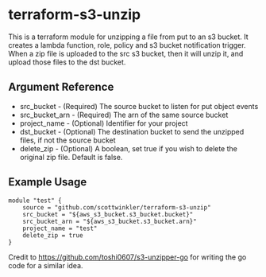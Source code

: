 # terraform-s3-unzip

This is a terraform module for unzipping a file from put to an s3 bucket. It creates a lambda function, role, policy and s3 bucket notification trigger. When a zip file is uploaded to the src s3 bucket, then it will unzip it, and upload those files to the dst bucket.

## Argument Reference

* src_bucket - (Required) The source bucket to listen for put object events
* src_bucket_arn - (Required) The arn of the same source bucket
* project_name - (Optional) Identifier for your project
* dst_bucket - (Optional) The destination bucket to send the unzipped files, if not the source bucket
* delete_zip - (Optional) A boolean, set true if you wish to delete the original zip file. Default is false.


## Example Usage
```
module "test" {
    source = "github.com/scottwinkler/terraform-s3-unzip"
    src_bucket = "${aws_s3_bucket.s3_bucket.bucket}"
    src_bucket_arn = "${aws_s3_bucket.s3_bucket.arn}"
    project_name = "test"
    delete_zip = true
}
```
Credit to https://github.com/toshi0607/s3-unzipper-go for writing the go code for a similar idea.
